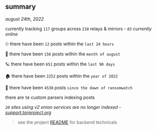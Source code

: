 
## summary
_august 24th, 2022_

currently tracking `117` groups across `210` relays & mirrors - _`83` currently online_

⏲ there have been `12` posts within the `last 24 hours`

🦈 there have been `156` posts within the `month of august`

🪐 there have been `651` posts within the `last 90 days`

🏚 there have been `2252` posts within the `year of 2022`

🦕 there have been `4538` posts `since the dawn of ransomwatch`

there are `56` custom parsers indexing posts

_`20` sites using v2 onion services are no longer indexed - [support.torproject.org](https://support.torproject.org/onionservices/v2-deprecation/)_

> see the project [README](https://github.com/joshhighet/ransomwatch#ransomwatch--) for backend technicals
